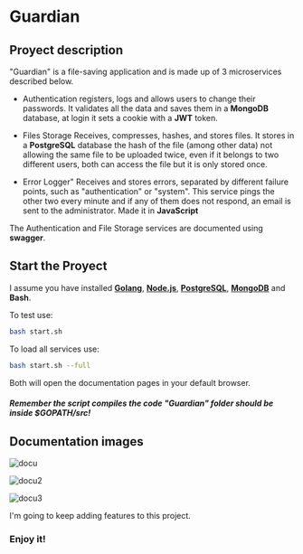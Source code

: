 # Guardian

## Proyect description

"Guardian" is a file-saving application and is made up of 3 microservices described below.

- Authentication registers, logs and allows users to change their passwords. It validates all the data and saves them in a __MongoDB__ database, at login it sets a cookie with a __JWT__ token.

- Files Storage Receives, compresses, hashes, and stores files. It stores in a __PostgreSQL__ database the hash of the file (among other data) not allowing the same file to be uploaded twice, even if it belongs to two different users, both can access the file but it is only stored once.

- Error Logger" Receives and stores errors, separated by different failure points, such as "authentication" or "system". This service pings the other two every minute and if any of them does not respond, an email is sent to the administrator. Made it in __JavaScript__

The Authentication and File Storage services are documented using __swagger__.

## Start the Proyect

I assume you have installed [__Golang__](https://go.dev/dl/), [__Node.js__](https://nodejs.org/en/), [__PostgreSQL__](https://www.postgresql.org/download/), [__MongoDB__](https://www.mongodb.com/docs/manual/?_ga=2.168585697.1162239620.1651099704-1672672351.1650840520) and __Bash__. 

To test use:
```bash
bash start.sh
```

To load all services use:
```bash
bash start.sh --full
```
Both will open the documentation pages in your default browser.

##### Remember the script compiles the code "Guardian" folder should be inside $GOPATH/src!


## Documentation images

![docu](https://user-images.githubusercontent.com/104360084/165974329-2092ad39-222d-4556-8004-3d1f5e82b173.png)

![docu2](https://user-images.githubusercontent.com/104360084/165974372-5abfc5f1-d439-4e3e-b12c-aef5a4117352.png)

![docu3](https://user-images.githubusercontent.com/104360084/165974404-b7f8c2d0-f0a7-42db-b235-816b844ab2af.png)


I'm going to keep adding features to this project.

### Enjoy it!
